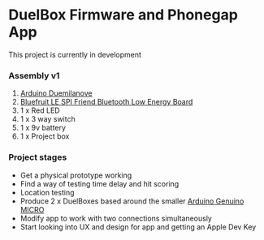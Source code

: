 # DuelBox Firmware and Phonegap App

This project is currently in development

### Assembly v1

1. [Arduino Duemilanove](https://www.arduino.cc/en/Main/arduinoBoardDuemilanove)
1. [Bluefruit LE SPI Friend Bluetooth Low Energy Board](https://www.adafruit.com/product/2633)
1. 1 x Red LED
1. 1 x 3 way switch
1. 1 x 9v battery
1. 1 x Project box


### Project stages

- Get a physical prototype working
- Find a way of testing time delay and hit scoring
- Location testing
- Produce 2 x DuelBoxes based around the smaller [Arduino Genuino MICRO](https://www.arduino.cc/en/Main/ArduinoBoardMicro)
- Modify app to work with two connections simultaneously
- Start looking into UX and design for app and getting an Apple Dev Key
